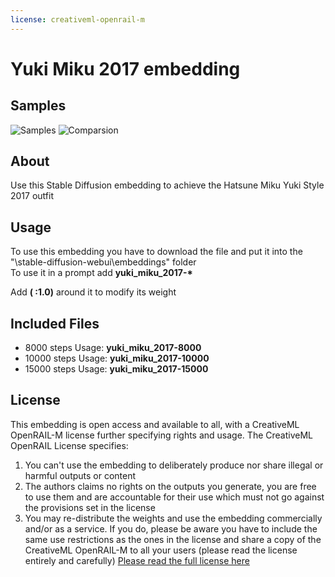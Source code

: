 ```yaml
---
license: creativeml-openrail-m
---
```


# Yuki Miku 2017 embedding

## Samples

<img alt="Samples" src="https://huggingface.co/datasets/DJSoft/yuki_miku_2017_outfit/resolve/main/samples.jpg" style="max-height: 80vh"/>
<img alt="Comparsion" src="https://huggingface.co/datasets/DJSoft/yuki_miku_2017_outfit/resolve/main/steps.png" style="max-height: 80vh"/>

## About

Use this Stable Diffusion embedding to achieve the Hatsune Miku Yuki Style 2017 outfit

## Usage

To use this embedding you have to download the file and put it into the "\stable-diffusion-webui\embeddings" folder  
To use it in a prompt add __yuki_miku_2017-*__ 

Add **( :1.0)** around it to modify its weight  

## Included Files
- 8000 steps  Usage: **yuki_miku_2017-8000**
- 10000 steps  Usage: **yuki_miku_2017-10000**
- 15000 steps Usage: **yuki_miku_2017-15000**

## License

This embedding is open access and available to all, with a CreativeML OpenRAIL-M license further specifying rights and usage. The CreativeML OpenRAIL License specifies:

1. You can't use the embedding to deliberately produce nor share illegal or harmful outputs or content
2. The authors claims no rights on the outputs you generate, you are free to use them and are accountable for their use which must not go against the provisions set in the license
3. You may re-distribute the weights and use the embedding commercially and/or as a service. If you do, please be aware you have to include the same use restrictions as the ones in the license and share a copy of the CreativeML OpenRAIL-M to all your users (please read the license entirely and carefully) [Please read the full license here](https://huggingface.co/spaces/CompVis/stable-diffusion-license)